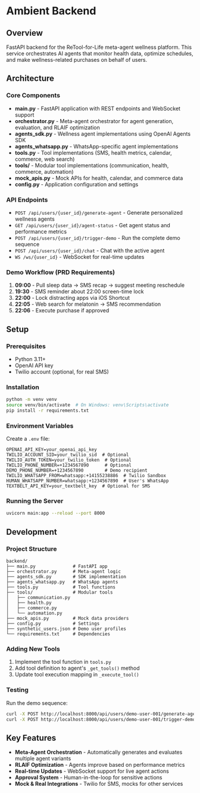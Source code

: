 # Ambient Backend

## Overview
FastAPI backend for the ReTool-for-Life meta-agent wellness platform. This service orchestrates AI agents that monitor health data, optimize schedules, and make wellness-related purchases on behalf of users.

## Architecture

### Core Components
- **main.py** - FastAPI application with REST endpoints and WebSocket support
- **orchestrator.py** - Meta-agent orchestrator for agent generation, evaluation, and RLAIF optimization
- **agents_sdk.py** - Wellness agent implementations using OpenAI Agents SDK
- **agents_whatsapp.py** - WhatsApp-specific agent implementations
- **tools.py** - Tool implementations (SMS, health metrics, calendar, commerce, web search)
- **tools/** - Modular tool implementations (communication, health, commerce, automation)
- **mock_apis.py** - Mock APIs for health, calendar, and commerce data
- **config.py** - Application configuration and settings

### API Endpoints
- `POST /api/users/{user_id}/generate-agent` - Generate personalized wellness agents
- `GET /api/users/{user_id}/agent-status` - Get agent status and performance metrics
- `POST /api/users/{user_id}/trigger-demo` - Run the complete demo sequence
- `POST /api/users/{user_id}/chat` - Chat with the active agent
- `WS /ws/{user_id}` - WebSocket for real-time updates

### Demo Workflow (PRD Requirements)
1. **09:00** - Pull sleep data → SMS recap → suggest meeting reschedule
2. **19:30** - SMS reminder about 22:00 screen-time lock
3. **22:00** - Lock distracting apps via iOS Shortcut
4. **22:05** - Web search for melatonin → SMS recommendation
5. **22:06** - Execute purchase if approved

## Setup

### Prerequisites
- Python 3.11+
- OpenAI API key
- Twilio account (optional, for real SMS)

### Installation
```bash
python -m venv venv
source venv/bin/activate  # On Windows: venv\Scripts\activate
pip install -r requirements.txt
```

### Environment Variables
Create a `.env` file:
```env
OPENAI_API_KEY=your_openai_api_key
TWILIO_ACCOUNT_SID=your_twilio_sid  # Optional
TWILIO_AUTH_TOKEN=your_twilio_token  # Optional
TWILIO_PHONE_NUMBER=+1234567890      # Optional
DEMO_PHONE_NUMBER=+1234567890        # Demo recipient
TWILIO_WHATSAPP_FROM=whatsapp:+14155238886  # Twilio Sandbox
HUMAN_WHATSAPP_NUMBER=whatsapp:+1234567890  # User's WhatsApp
TEXTBELT_API_KEY=your_textbelt_key  # Optional for SMS
```

### Running the Server
```bash
uvicorn main:app --reload --port 8000
```

## Development

### Project Structure
```
backend/
├── main.py              # FastAPI app
├── orchestrator.py      # Meta-agent logic
├── agents_sdk.py        # SDK implementation
├── agents_whatsapp.py   # WhatsApp agents
├── tools.py             # Tool functions
├── tools/               # Modular tools
│   ├── communication.py
│   ├── health.py
│   ├── commerce.py
│   └── automation.py
├── mock_apis.py         # Mock data providers
├── config.py            # Settings
├── synthetic_users.json # Demo user profiles
└── requirements.txt     # Dependencies
```

### Adding New Tools
1. Implement the tool function in `tools.py`
2. Add tool definition to agent's `_get_tools()` method
3. Update tool execution mapping in `_execute_tool()`

### Testing
Run the demo sequence:
```bash
curl -X POST http://localhost:8000/api/users/demo-user-001/generate-agent
curl -X POST http://localhost:8000/api/users/demo-user-001/trigger-demo
```

## Key Features
- **Meta-Agent Orchestration** - Automatically generates and evaluates multiple agent variants
- **RLAIF Optimization** - Agents improve based on performance metrics
- **Real-time Updates** - WebSocket support for live agent actions
- **Approval System** - Human-in-the-loop for sensitive actions
- **Mock & Real Integrations** - Twilio for SMS, mocks for other services
